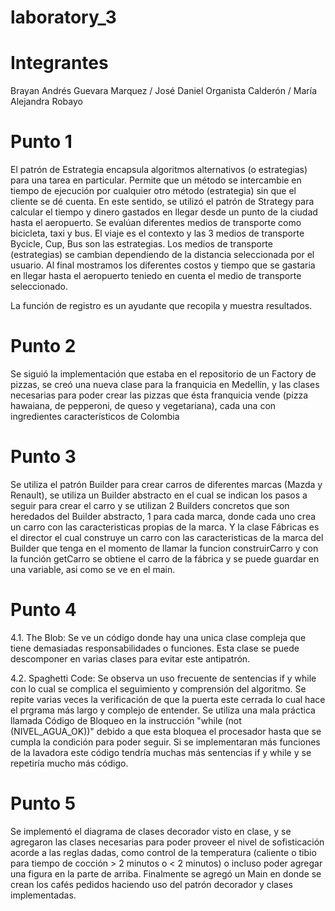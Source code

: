 # laboratory_3
# Integrantes

Brayan Andrés Guevara Marquez /
José Daniel Organista Calderón /
María Alejandra Robayo

# Punto 1
El patrón de Estrategia encapsula algoritmos alternativos (o estrategias) para una tarea en particular. Permite que un método se intercambie en tiempo de ejecución por cualquier otro método (estrategia) sin que el cliente se dé cuenta. 
En este sentido, se utilizó el patrón de Strategy para calcular el tiempo y dinero gastados en llegar desde un punto de la ciudad hasta el aeropuerto. Se evalúan diferentes medios de transporte como bicicleta, taxi y bus. El viaje es el contexto y las 3 medios de transporte Bycicle, Cup, Bus son las estrategias. Los medios de transporte (estrategias) se cambian dependiendo de la distancia seleccionada por el usuario. Al final mostramos los diferentes costos y tiempo que se gastaria en llegar hasta el aeropuerto teniedo en cuenta el medio de transporte seleccionado.

La función de registro es un ayudante que recopila y muestra resultados.

# Punto 2

Se siguió la implementación que estaba en el repositorio de un Factory de pizzas, se creó una nueva clase para la franquicia en Medellín, y las clases necesarias para poder crear las pizzas que ésta franquicia vende (pizza hawaiana, de pepperoni, de queso y vegetariana), cada una con ingredientes característicos de Colombia

# Punto 3
Se utiliza el patrón Builder para crear carros de diferentes marcas (Mazda y Renault), se utiliza un Builder abstracto en el cual se indican los pasos a seguir para crear el carro y se utilizan 2 Builders concretos que son heredados del Builder abstracto, 1 para cada marca, donde cada uno crea un carro con las caracteristicas propias de la marca. Y la clase Fábricas es el director el cual construye un carro con las caracteristicas de la marca del Builder que tenga en el momento de llamar la funcion construirCarro y con la función getCarro se obtiene el carro de la fábrica y se puede guardar en una variable, asi como se ve en el main.
# Punto 4
4.1. The Blob: Se ve un código donde hay una unica clase compleja que tiene demasiadas responsabilidades o funciones. Esta clase se puede descomponer en varias clases para evitar este antipatrón.

4.2. Spaghetti Code: Se observa un uso frecuente de sentencias if y while con lo cual se complica el seguimiento y comprensión del algoritmo.
Se repite varias veces la verificación de que la puerta este cerrada lo cual hace el prgrama más largo y complejo de entender.
Se utiliza una mala práctica llamada Código de Bloqueo en la instrucción "while (not (NIVEL_AGUA_OK))" debido a que esta bloquea el procesador hasta que se cumpla la condición para poder seguir.
Si se implementaran más funciones de la lavadora este código tendría muchas más sentencias if y while y se repetiría mucho más código.
# Punto 5
Se implementó el diagrama de clases decorador visto en clase, y se agregaron las clases necesarias para poder proveer el nivel de sofisticación acorde a las reglas dadas, como control de la temperatura (caliente o tibio para tiempo de cocción > 2 minutos o < 2 minutos) o incluso poder agregar una figura en la parte de arriba. Finalmente se agregó un Main en donde se crean los cafés pedidos haciendo uso del patrón decorador y clases implementadas.


